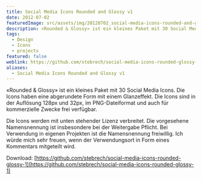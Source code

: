 ```yaml
---
title: Social Media Icons Rounded and Glossy v1
date: 2012-07-02
featuredImage: src/assets/img/20120702_social-media-icons-rounded-and-glossy-v1_0.jpg
description: «Rounded & Glossy» ist ein kleines Paket mit 30 Social Media Icons. Die Icons haben eine abgerundete Form mit einem Glanzeffekt.
tags:
  - Design
  - Icons
  - projects
featured: false
weblink: https://github.com/stebrech/social-media-icons-rounded-glossy-1
aliases:
  - Social Media Icons Rounded and Glossy v1
---
```

«Rounded & Glossy» ist ein kleines Paket mit 30 Social Media Icons. Die Icons haben eine abgerundete Form mit einem Glanzeffekt. Die Icons sind in der Auflösung 128px und 32px, im PNG-Dateiformat und auch für kommerzielle Zwecke frei verfügbar.

Die Icons werden mit unten stehender Lizenz verbreitet. Die vorgesehene Namensnennung ist insbesondere bei der Weitergabe Pflicht. Bei Verwendung in eigenen Projekten ist die Namensnennung freiwillig. Ich würde mich sehr freuen, wenn der Verwendungsort in Form eines Kommentars mitgeteilt wird.

Download: [https://github.com/stebrech/social-media-icons-rounded-glossy-1](https://github.com/stebrech/social-media-icons-rounded-glossy-1)
